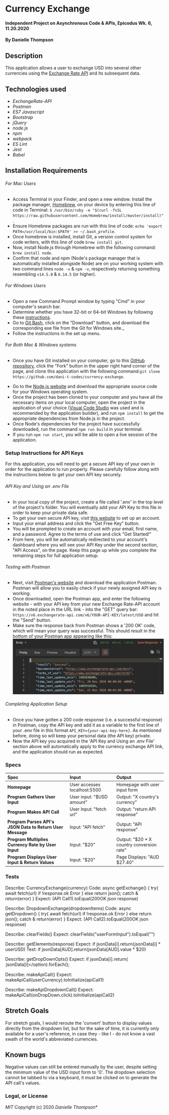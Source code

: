 # Currency Exchange

#### Independent Project on Asynchronous Code & APIs, Epicodus Wk. 6, 11.20.2020

#### By Danielle Thompson

## Description

This application allows a user to exchange USD into several other currencies using the [Exchange Rate API](https://www.exchangerate-api.com/) and its subsequent data.

## Technologies used

- _ExchangeRate-API_
- _Postman_
- _ES7 Javascript_
- _Bootstrap_
- _jQuery_
- _node.js_
- _npm_
- _webpack_
- _ES Lint_
- _Jest_
- _Babel_

## Installation Requirements

###### For Mac Users

- Access Terminal in your Finder, and open a new window. Install the package manager, [Homebrew](https://brew.sh/), on your device by entering this line of code in Terminal: `$ /usr/bin/ruby -e "$(curl -fsSL https://raw.githubusercontent.com/Homebrew/install/master/install)"`.
- Ensure Homebrew packages are run with this line of code: `echo 'export PATH=/usr/local/bin:$PATH' >> ~/.bash_profile`.
- Once homebrew is installed, install Git, a version control system for code writers, with this line of code `brew install git`.
- Now, install Node.js through Homebrew with the following command: `brew install node`.
- Confirm that node and npm (Node's package manager that is automatically installed alongside Node) are on your working system with two command lines `node -v` & `npm -v`, respectively returning something resembling `v14.5.0` & `6.14.5` (or higher).

###### For Windows Users

- Open a new Command Prompt window by typing "Cmd" in your computer's search bar.
- Determine whether you have 32-bit or 64-bit Windows by following these [instructions](https://support.microsoft.com/en-us/help/13443/windows-which-version-am-i-running).
- Go to [Git Bash](https://gitforwindows.org/), click on the "Download" button, and download the corresponding exe file from the Git for Windows site._
- Follow the instructions in the set up menu.

###### For Both Mac & Windows systems

- Once you have Git installed on your computer, go to this [GitHub repository](https://github.com/dani-t-codes/currency-exchange), click the "Fork" button in the upper right hand corner of the page, and clone this application with the following command:`git clone https://github.com/dani-t-codes/currency-exchange`.
* Go to the [Node.js website](https://nodejs.org/en/download/) and download the appropriate source code for your Windows operating system. 
* Once the project has been cloned to your computer and you have all the necessary items on your local computer, open the project in the application of your choice ([Visual Code Studio](https://code.visualstudio.com/) was used and is recommended by the application builder), and run `npm install` to get the appropriate dependencies from Node.js in the project.
* Once Node's dependencies for the project have successfully downloaded, run the command `npm run build` in your terminal.
* If you run `npm run start`, you will be able to open a live session of the application.

### Setup Instructions for API Keys

For this application, you will need to get a secure API key of your own in order for the application to run properly. Please carefully follow along with the instructions below to get your own API key securely. 

###### API Key and Using an .env File
- In your local copy of the project, create a file called '.env' in the top level of the project's folder. You will eventually add your API Key to this file in order to keep your private data safe.
- To get your own secure API key, visit [this website](https://www.exchangerate-api.com/) to set up an account. 
- Input your email address and click the "Get Free Key" button.
- You will be prompted to create an account with your email, first name, and a password. Agree to the terms of use and click "Get Started!"
- From here, you will be automatically redirected to your account's dashboard where you will see your API Key under the second section, "API Access", on the page. Keep this page up while you complete the remaining steps for full application setup. 

###### Testing with Postman
- Next, visit [Postman's website](https://www.postman.com/downloads/) and download the application Postman. Postman will allow you to easily check if your newly assigned API key is working.
- Once downloaded, open the Postman app, and enter the following website - with your API key from your new Exchange Rate-API account in the noted place in the URL link - into the "GET" query bar: `https://v6.exchangerate-api.com/v6/YOUR-API-KEY/latest/USD` and hit the "Send" button. 
- Make sure the response back from Postman shows a '200 OK' code, which will mean your query was successful. This should result in the bottom of your Postman app appearing like this: ![An image showing a '200 OK' code along with the result:success and subsequent JSON data.!](/assets/images/Postman-success.png "Screenshot of success message in Postman app")

###### Completing Application Setup
- Once you have gotten a 200 code response (i.e. a successful response) in Postman, copy the API key and add it as a variable to the first line of your .env file in this format `API_KEY={your-api-key-here}`. As mentioned before, doing so will keep your personal data (the API key) private.
- Now the API key you acquired in the 'API Key and Using an .env File' section above will automatically apply to the currency exchange API link, and the application should run as expected.

### Specs

| Spec                                            | Input                        | Output                        |
| :---------------------------------------------- | :--------------------------- | :---------------------------- |
| **Homepage**                                    | User accesses localhost:5500 | Homepage with user input form |
| **Program Gathers User Input**                  | User input: "$USD amount"    | Output: "X country's currency"|
| **Program Makes API Call**                      | User Input: "fetch url"      | Output: "return API response" |
| **Program Parses API's JSON Data to Return User Message** | Input: "API fetch" | Output: "API response"        |
| **Program Multiplies Currency Rate by User Input** | Input: "$20"   | Output: "$20 * X country conversion rate"|
| **Program Displays User Input & Return Values** | Input: "$20"                 | Page Displays: "AUD $27.40"   |

### Tests

Describe: CurrencyExchange(currency)
Code: async getExchange() {
  try{
    await fetch(url)
    if !response.ok
    Error
  } else return json();
    catch & return(error)
}
Expect: (API Call1).toEqual(200OK json response)

Describe: DropdownExchange(dropdownItems)
Code: async getDropdown() {
  try{
    await fetch(url)
    if !response.ok
    Error
  } else return json();
    catch & return(error)
}
Expect: (API Call2).toEqual(200OK json response)

Describe: clearFields()
Expect: clearFields("userFormInput").toEqual("")

Describe: getElements(response)
Expect: if jsonData[i].return(jsonData[i] * userUSD)
Test: if jsonData[AUD].return(jsonData[AUD].value * $20)

Describe: getDropDownOpts()
Expect: if jsonData[i].return(<option>jsonData[i]</option).forEach();

Describe: makeApiCall() 
Expect: makeApiCall(userCurrency).toInitialize(apiCall1)

Describe: makeApiDropdownCall()
Expect: makeApiCall(onDropDown.click).toInitialize(apiCall2)

## Stretch Goals

For stretch goals, I would reroute the 'convert' button to display values directly from the dropdown list, but for the sake of time, it is currently only available for a user's reference, in case they - like I - do not know a vast swath of the world's abbreviated currencies.

## Known bugs

Negative values can still be entered manually by the user, despite setting the minimum value of the USD input form to '0'. The dropdown selection cannot be tabbed to via a keyboard, it must be clicked on to generate the API call's values. 

### Legal, or License

_MIT_ Copyright (c) 2020 *_Danielle Thompson_**

